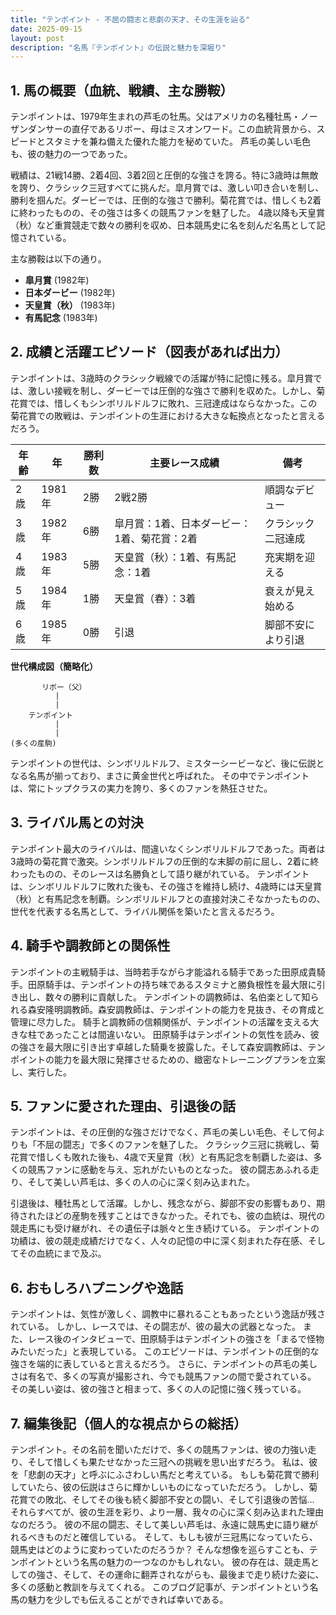 ```yaml
---
title: "テンポイント - 不屈の闘志と悲劇の天才、その生涯を辿る"
date: 2025-09-15
layout: post
description: "名馬『テンポイント』の伝説と魅力を深堀り"
---
```


## 1. 馬の概要（血統、戦績、主な勝鞍）

テンポイントは、1979年生まれの芦毛の牡馬。父はアメリカの名種牡馬・ノーザンダンサーの直仔であるリボー、母はミスオンワード。この血統背景から、スピードとスタミナを兼ね備えた優れた能力を秘めていた。  芦毛の美しい毛色も、彼の魅力の一つであった。

戦績は、21戦14勝、2着4回、3着2回と圧倒的な強さを誇る。特に3歳時は無敵を誇り、クラシック三冠すべてに挑んだ。皐月賞では、激しい叩き合いを制し、勝利を掴んだ。ダービーでは、圧倒的な強さで勝利。菊花賞では、惜しくも2着に終わったものの、その強さは多くの競馬ファンを魅了した。  4歳以降も天皇賞（秋）など重賞競走で数々の勝利を収め、日本競馬史に名を刻んだ名馬として記憶されている。

主な勝鞍は以下の通り。

* **皐月賞** (1982年)
* **日本ダービー** (1982年)
* **天皇賞（秋）** (1983年)
* **有馬記念** (1983年)


## 2. 成績と活躍エピソード（図表があれば出力）

テンポイントは、3歳時のクラシック戦線での活躍が特に記憶に残る。皐月賞では、激しい接戦を制し、ダービーでは圧倒的な強さで勝利を収めた。しかし、菊花賞では、惜しくもシンボリルドルフに敗れ、三冠達成はならなかった。この菊花賞での敗戦は、テンポイントの生涯における大きな転換点となったと言えるだろう。

| 年齢 | 年 | 勝利数 | 主要レース成績 | 備考 |
|---|---|---|---|---|
| 2歳 | 1981年 | 2勝 | 2戦2勝 |  順調なデビュー |
| 3歳 | 1982年 | 6勝 | 皐月賞：1着、日本ダービー：1着、菊花賞：2着 | クラシック二冠達成 |
| 4歳 | 1983年 | 5勝 | 天皇賞（秋）：1着、有馬記念：1着 |  充実期を迎える |
| 5歳 | 1984年 | 1勝 |  天皇賞（春）：3着 |  衰えが見え始める |
| 6歳 | 1985年 | 0勝 |  引退 |  脚部不安により引退 |


**世代構成図（簡略化）**

```
       リボー（父）
          |
          |
    テンポイント
          |
          |
(多くの産駒)
```

テンポイントの世代は、シンボリルドルフ、ミスターシービーなど、後に伝説となる名馬が揃っており、まさに黄金世代と呼ばれた。  その中でテンポイントは、常にトップクラスの実力を誇り、多くのファンを熱狂させた。


## 3. ライバル馬との対決

テンポイント最大のライバルは、間違いなくシンボリルドルフであった。両者は3歳時の菊花賞で激突。シンボリルドルフの圧倒的な末脚の前に屈し、2着に終わったものの、そのレースは名勝負として語り継がれている。  テンポイントは、シンボリルドルフに敗れた後も、その強さを維持し続け、4歳時には天皇賞（秋）と有馬記念を制覇。シンボリルドルフとの直接対決こそなかったものの、世代を代表する名馬として、ライバル関係を築いたと言えるだろう。


## 4. 騎手や調教師との関係性

テンポイントの主戦騎手は、当時若手ながら才能溢れる騎手であった田原成貴騎手。田原騎手は、テンポイントの持ち味であるスタミナと勝負根性を最大限に引き出し、数々の勝利に貢献した。  テンポイントの調教師は、名伯楽として知られる森安隆明調教師。森安調教師は、テンポイントの能力を見抜き、その育成と管理に尽力した。  騎手と調教師の信頼関係が、テンポイントの活躍を支える大きな柱であったことは間違いない。  田原騎手はテンポイントの気性を読み、彼の強さを最大限に引き出す卓越した騎乗を披露した。そして森安調教師は、テンポイントの能力を最大限に発揮させるための、緻密なトレーニングプランを立案し、実行した。


## 5. ファンに愛された理由、引退後の話

テンポイントは、その圧倒的な強さだけでなく、芦毛の美しい毛色、そして何よりも「不屈の闘志」で多くのファンを魅了した。  クラシック三冠に挑戦し、菊花賞で惜しくも敗れた後も、4歳で天皇賞（秋）と有馬記念を制覇した姿は、多くの競馬ファンに感動を与え、忘れがたいものとなった。  彼の闘志あふれる走り、そして美しい芦毛は、多くの人の心に深く刻み込まれた。

引退後は、種牡馬として活躍。しかし、残念ながら、脚部不安の影響もあり、期待されたほどの産駒を残すことはできなかった。それでも、彼の血統は、現代の競走馬にも受け継がれ、その遺伝子は脈々と生き続けている。  テンポイントの功績は、彼の競走成績だけでなく、人々の記憶の中に深く刻まれた存在感、そしてその血統にまで及ぶ。


## 6. おもしろハプニングや逸話

テンポイントは、気性が激しく、調教中に暴れることもあったという逸話が残されている。  しかし、レースでは、その闘志が、彼の最大の武器となった。  また、レース後のインタビューで、田原騎手はテンポイントの強さを「まるで怪物みたいだった」と表現している。  このエピソードは、テンポイントの圧倒的な強さを端的に表していると言えるだろう。  さらに、テンポイントの芦毛の美しさは有名で、多くの写真が撮影され、今でも競馬ファンの間で愛されている。  その美しい姿は、彼の強さと相まって、多くの人の記憶に強く残っている。


## 7. 編集後記（個人的な視点からの総括）

テンポイント。その名前を聞いただけで、多くの競馬ファンは、彼の力強い走り、そして惜しくも果たせなかった三冠への挑戦を思い出すだろう。  私は、彼を「悲劇の天才」と呼ぶにふさわしい馬だと考えている。  もしも菊花賞で勝利していたら、彼の伝説はさらに輝かしいものになっていただろう。  しかし、菊花賞での敗北、そしてその後も続く脚部不安との闘い、そして引退後の苦悩…  それらすべてが、彼の生涯を彩り、より一層、我々の心に深く刻み込まれた理由なのだろう。  彼の不屈の闘志、そして美しい芦毛は、永遠に競馬史に語り継がれるべきものだと確信している。  そして、もしも彼が三冠馬になっていたら、競馬史はどのように変わっていたのだろうか？  そんな想像を巡らすことも、テンポイントという名馬の魅力の一つなのかもしれない。  彼の存在は、競走馬としての強さ、そして、その運命に翻弄されながらも、最後まで走り続けた姿に、多くの感動と教訓を与えてくれる。  このブログ記事が、テンポイントという名馬の魅力を少しでも伝えることができれば幸いである。
